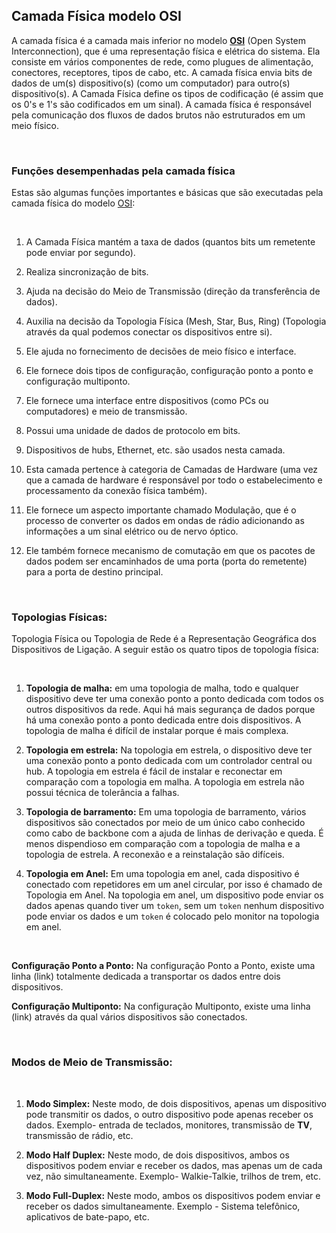 ## Camada Física modelo OSI

A camada física é a camada mais inferior no modelo [**OSI**](../../fundamental/osi-model.md) (Open System Interconnection), que é uma representação física e elétrica do sistema. Ela consiste em vários componentes de rede, como plugues de alimentação, conectores, receptores, tipos de cabo, etc. A camada física envia bits de dados de um(s) dispositivo(s) (como um computador) para outro(s) dispositivo(s). A Camada Física define os tipos de codificação (é assim que os 0's e 1's são codificados em um sinal). A camada física é responsável pela comunicação dos fluxos de dados brutos não estruturados em um meio físico.

<br>

### Funções desempenhadas pela camada física

Estas são algumas funções importantes e básicas que são executadas pela camada física do modelo [OSI](../../fundamental/osi-model.md):

<br>

1. A Camada Física mantém a taxa de dados (quantos bits um remetente pode enviar por segundo).

2. Realiza sincronização de bits.

3. Ajuda na decisão do Meio de Transmissão (direção da transferência de dados).

4. Auxilia na decisão da Topologia Física (Mesh, Star, Bus, Ring) (Topologia através da qual podemos conectar os dispositivos entre si).

5. Ele ajuda no fornecimento de decisões de meio físico e interface.

6. Ele fornece dois tipos de configuração, configuração ponto a ponto e configuração multiponto.

7. Ele fornece uma interface entre dispositivos (como PCs ou computadores) e meio de transmissão.

8. Possui uma unidade de dados de protocolo em bits.

9. Dispositivos de hubs, Ethernet, etc. são usados ​​nesta camada.

10. Esta camada pertence à categoria de Camadas de Hardware (uma vez que a camada de hardware é responsável por todo o estabelecimento e processamento da conexão física também).

11. Ele fornece um aspecto importante chamado Modulação, que é o processo de converter os dados em ondas de rádio adicionando as informações a um sinal elétrico ou de nervo óptico.

12. Ele também fornece mecanismo de comutação em que os pacotes de dados podem ser encaminhados de uma porta (porta do remetente) para a porta de destino principal.

<br>

### Topologias Físicas:

Topologia Física ou Topologia de Rede é a Representação Geográfica dos Dispositivos de Ligação. A seguir estão os quatro tipos de topologia física:

<br>

1. **Topologia de malha:** em uma topologia de malha, todo e qualquer dispositivo deve ter uma conexão ponto a ponto dedicada com todos os outros dispositivos da rede. Aqui há mais segurança de dados porque há uma conexão ponto a ponto dedicada entre dois dispositivos. A topologia de malha é difícil de instalar porque é mais complexa.

2. **Topologia em estrela:** Na topologia em estrela, o dispositivo deve ter uma conexão ponto a ponto dedicada com um controlador central ou hub. A topologia em estrela é fácil de instalar e reconectar em comparação com a topologia em malha. A topologia em estrela não possui técnica de tolerância a falhas.

3. **Topologia de barramento:** Em uma topologia de barramento, vários dispositivos são conectados por meio de um único cabo conhecido como cabo de backbone com a ajuda de linhas de derivação e queda. É menos dispendioso em comparação com a topologia de malha e a topologia de estrela. A reconexão e a reinstalação são difíceis.

4. **Topologia em Anel:** Em uma topologia em anel, cada dispositivo é conectado com repetidores em um anel circular, por isso é chamado de Topologia em Anel. Na topologia em anel, um dispositivo pode enviar os dados apenas quando tiver um `token`, sem um `token` nenhum dispositivo pode enviar os dados e um `token` é colocado pelo monitor na topologia em anel.

<br>

**Configuração Ponto a Ponto:** Na configuração Ponto a Ponto, existe uma linha (link) totalmente dedicada a transportar os dados entre dois dispositivos.

**Configuração Multiponto:** Na configuração Multiponto, existe uma linha (link) através da qual vários dispositivos são conectados.

<br>

### Modos de Meio de Transmissão:

<br>

 1. **Modo Simplex:** Neste modo, de dois dispositivos, apenas um dispositivo pode transmitir os dados, o outro dispositivo pode apenas receber os dados. Exemplo- entrada de teclados, monitores, transmissão de **TV**, transmissão de rádio, etc.

 2. **Modo Half Duplex:** Neste modo, de dois dispositivos, ambos os dispositivos podem enviar e receber os dados, mas apenas um de cada vez, não simultaneamente. Exemplo- Walkie-Talkie, trilhos de trem, etc.
 
 3. **Modo Full-Duplex:** Neste modo, ambos os dispositivos podem enviar e receber os dados simultaneamente. Exemplo - Sistema telefônico, aplicativos de bate-papo, etc.